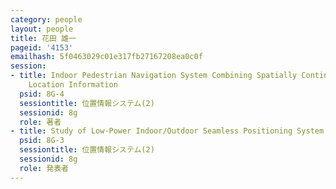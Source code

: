 ```yaml
---
category: people
layout: people
title: 花田 雄一
pageid: '4153'
emailhash: 5f0463029c01e317fb27167208ea0c0f
session:
- title: Indoor Pedestrian Navigation System Combining Spatially Continuous and Discrete
    Location Information
  psid: 8G-4
  sessiontitle: 位置情報システム(2)
  sessionid: 8g
  role: 著者
- title: Study of Low-Power Indoor/Outdoor Seamless Positioning System
  psid: 8G-3
  sessiontitle: 位置情報システム(2)
  sessionid: 8g
  role: 発表者
---
```

